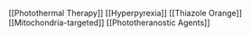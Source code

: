 [[Photothermal Therapy]]
[[Hyperpyrexia]]
[[Thiazole Orange]]
[[Mitochondria-targeted]]
[[Phototheranostic Agents]]

